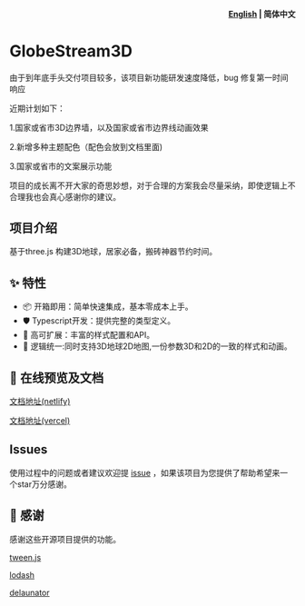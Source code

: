 <h4 align="right"><a href="https://github.com/hululuuuuu/GlobeStream3D/blob/main/README_EN.md">English</a> | <strong>简体中文</strong></h4>

# GlobeStream3D

由于到年底手头交付项目较多，该项目新功能研发速度降低，bug 修复第一时间响应

近期计划如下：

1.国家或省市3D边界墙，以及国家或省市边界线动画效果

2.新增多种主题配色（配色会放到文档里面)

3.国家或省市的文案展示功能


项目的成长离不开大家的奇思妙想，对于合理的方案我会尽量采纳，即使逻辑上不合理我也会真心感谢你的建议。

## 项目介绍

基于three.js 构建3D地球，居家必备，搬砖神器节约时间。

## ✨ 特性

+ 📦 开箱即用：简单快速集成，基本零成本上手。
+ 🛡 Typescript开发：提供完整的类型定义。
+ 🎨 高可扩展：丰富的样式配置和API。
+ 💪 逻辑统一:同时支持3D地球2D地图,一份参数3D和2D的一致的样式和动画。

## 📄 在线预览及文档

[文档地址(netlify)](https://globestream3d.netlify.app/)

[文档地址(vercel)](https://earth-flyline-docs.vercel.app/)



## Issues

使用过程中的问题或者建议欢迎提 [issue](https://github.com/JavaScriptam/GlobeStream3D/issues) ，如果该项目为您提供了帮助希望来一个star万分感谢。


## 🤗 感谢

感谢这些开源项目提供的功能。

 [tween.js](https://github.com/tweenjs/tween.js/)

 [lodash](https://github.com/lodash/lodash)

 [delaunator](https://github.com/mapbox/delaunator) 

